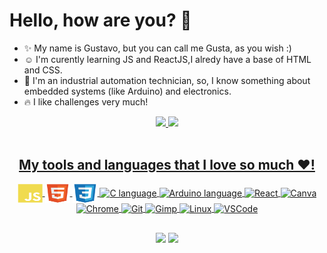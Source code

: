 <h1>Hello, how are you? 👋</h1>

- ✨ My name is Gustavo, but you can call me Gusta, as you wish :)
- ☺️ I'm curently learning JS and ReactJS,I alredy have a base of HTML and CSS.
- 🤔 I'm an industrial automation technician, so, I know something about embedded systems (like Arduino) and electronics.
- 🔥 I like challenges very much!

<div align="center">
  <a href="https://github.com/Gusta-snt">
  <img height="150em" src="https://github-readme-stats.vercel.app/api?username=Gusta-snt&show_icons=true&theme=dark&include_all_commits=true&count_private=true"/>
  <img height="150em" src="https://github-readme-stats.vercel.app/api/top-langs/?username=Gusta-snt&layout=compact&langs_count=7&theme=dark"/>
</div>
  
<div style="display: inline_block" align="center"><br>
  <h2>My tools and languages that I love so much ❤️!</h2>
  <img align="center" alt="JS" height="30" width="40" src="https://raw.githubusercontent.com/devicons/devicon/master/icons/javascript/javascript-plain.svg">
  <img align="center" alt="HTML" height="30" width="40" src="https://raw.githubusercontent.com/devicons/devicon/master/icons/html5/html5-original.svg">
  <img align="center" alt="CSS" height="30" width="40" src="https://raw.githubusercontent.com/devicons/devicon/master/icons/css3/css3-original.svg">
  <img align="center" alt="C language" height="30" width="40" src="https://cdn.jsdelivr.net/gh/devicons/devicon/icons/c/c-original.svg">
  <img align="center" alt="Arduino language" height="30" width="40" src="https://cdn.jsdelivr.net/gh/devicons/devicon/icons/arduino/arduino-original.svg">
  <img align="center" alt="React" height="30" width="40" src="https://cdn.jsdelivr.net/gh/devicons/devicon/icons/react/react-original.svg" />
  <img align="center" alt="Canva" height="30" width="40" src="https://cdn.jsdelivr.net/gh/devicons/devicon/icons/canva/canva-original.svg" />
  <img align="center" alt="Chrome" height="30" width="40" src="https://cdn.jsdelivr.net/gh/devicons/devicon/icons/chrome/chrome-original.svg" />
  <img align="center" alt="Git" height="30" width="40" src="https://cdn.jsdelivr.net/gh/devicons/devicon/icons/git/git-original.svg" />
  <img align="center" alt="Gimp" height="30" width="40" src="https://cdn.jsdelivr.net/gh/devicons/devicon/icons/gimp/gimp-original.svg" />
  <img align="center" alt="Linux" height="30" width="40" src="https://cdn.jsdelivr.net/gh/devicons/devicon/icons/linux/linux-original.svg" />
  <img align="center" alt="VSCode" height="30" width="40" src="https://cdn.jsdelivr.net/gh/devicons/devicon/icons/vscode/vscode-original.svg" />
</div>
  
  ##
  
  
<div align="center"> 
  <a href="https://www.instagram.com/gustavo_santosfr/" target="_blank"><img src="https://img.shields.io/badge/Instagram-E4405F?style=for-the-badge&logo=instagram&logoColor=white" target="_blank"></a>
 	<a href="https://www.linkedin.com/in/gustavo-ferreira-dos-santos-a3b6b1231/" target="_blank"><img src="https://img.shields.io/badge/LinkedIn-0077B5?style=for-the-badge&logo=linkedin&logoColor=white" target="_blank"></a>
</div>
